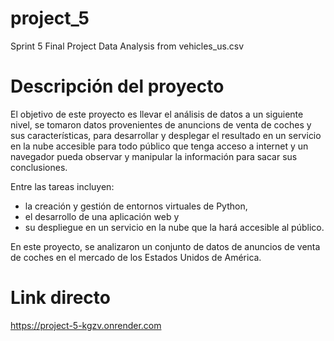 # project_5
Sprint 5 Final Project
Data Analysis from vehicles_us.csv

# Descripción del proyecto
El objetivo de este proyecto es llevar el análisis de datos a un siguiente nivel, se tomaron datos provenientes de anuncions de venta de coches y sus características, para desarrollar y desplegar el resultado en un servicio en la nube accesible para todo público que tenga acceso a internet y un navegador pueda observar y manipular la información para sacar sus conclusiones.

Entre las tareas incluyen: 
- la creación y gestión de entornos virtuales de Python,
- el desarrollo de una aplicación web y
- su despliegue en un servicio en la nube que la hará accesible al público.

En este proyecto, se analizaron un conjunto de datos de anuncios de venta de coches en el mercado de los Estados Unidos de América. 

# Link directo 

https://project-5-kgzv.onrender.com
